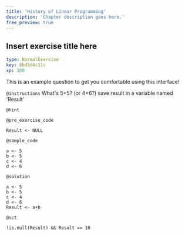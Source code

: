 ```yaml
---
title: 'History of Linear Programming'
description: 'Chapter description goes here.'
free_preview: true
---
```


## Insert exercise title here

```yaml
type: NormalExercise
key: 8bd3d4c11c
xp: 100
```

This is an example question to get you comfortable using this interface!

`@instructions`
What's 5+5?              (or 4+6?)	save result in a variable named 'Result'

`@hint`


`@pre_exercise_code`
```{r}
Result <- NULL
```

`@sample_code`
```{r}
a <- 5
b <- 5
c <- 4
d <- 6
```

`@solution`
```{r}
a <- 5
b <- 5
c <- 4
d <- 6
Result <- a+b
```

`@sct`
```{r}
!is.null(Result) && Result == 10
```
